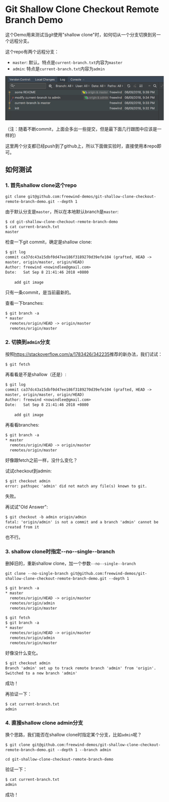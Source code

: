 Git Shallow Clone Checkout Remote Branch Demo
=============================================

这个Demo用来测试当git使用"shallow clone"时，如何切从一个分支切换到另一个远程分支。

这个repo有两个远程分支：

- `master`: 默认。特点是`current-branch.txt`内容为`master`
- `admin`: 特点是`current-branch.txt`内容为`admin`

![demo](./images/demo.jpg)

（注：随着不断commit，上面会多出一些提交，但是最下面几行跟图中应该是一样的）

这里两个分支都已经push到了github上，所以下面做实验时，直接使用本repo即可。

如何测试
----

### 1. 首先shallow clone这个repo

```
git clone git@github.com:freewind-demos/git-shallow-clone-checkout-remote-branch-demo.git --depth 1
```

由于默认分支是`master`，所以在本地默认branch是`master`:

```
$ cd git-shallow-clone-checkout-remote-branch-demo
$ cat current-branch.txt
master
```

检查一下git commit，确定是shallow clone:

```
$ git log
commit ca37dc43a15dbf0d47ee186f3189270d39efe104 (grafted, HEAD -> master, origin/master, origin/HEAD)
Author: freewind <nowindlee@gmail.com>
Date:   Sat Sep 8 21:41:46 2018 +0800

    add git image
```

只有一条commit，是当前最新的。

查看一下branches:

```
$ git branch -a
* master
  remotes/origin/HEAD -> origin/master
  remotes/origin/master
```

### 2. 切换到`admin`分支

按照<https://stackoverflow.com/a/1783426/342235>推荐的新办法，我们试试：

```
$ git fetch
```

再看看是不是shallow（还是）:

```
$ git log
commit ca37dc43a15dbf0d47ee186f3189270d39efe104 (grafted, HEAD -> master, origin/master, origin/HEAD)
Author: freewind <nowindlee@gmail.com>
Date:   Sat Sep 8 21:41:46 2018 +0800

    add git image
```

再看看branches:

```
$ git branch -a
* master
  remotes/origin/HEAD -> origin/master
  remotes/origin/master
```

好像跟fetch之前一样，没什么变化？

试试checkout到admin:

```
$ git checkout admin
error: pathspec 'admin' did not match any file(s) known to git.
```

失败。

再试试"Old Answer":

```
$ git checkout -b admin origin/admin
fatal: 'origin/admin' is not a commit and a branch 'admin' cannot be created from it
```

也不行。

### 3. shallow clone时指定--no--single--branch

删掉旧的，重新shallow clone，加一个参数`--no--single--branch`

```
git clone --no-single-branch git@github.com:freewind-demos/git-shallow-clone-checkout-remote-branch-demo.git --depth 1
```

```
$ git branch -a
* master
  remotes/origin/HEAD -> origin/master
  remotes/origin/admin
  remotes/origin/master
```

```
$ git fetch
$ git branch -a
* master
  remotes/origin/HEAD -> origin/master
  remotes/origin/admin
  remotes/origin/master
```

好像没什么变化。

```
$ git checkout admin
Branch 'admin' set up to track remote branch 'admin' from 'origin'.
Switched to a new branch 'admin'
```

成功！

再验证一下：

```
$ cat current-branch.txt
admin
```

### 4. 直接shallow clone admin分支

换个思路，我们能否在shallow clone时指定某个分支，比如`admin`呢？

```
$ git clone git@github.com:freewind-demos/git-shallow-clone-checkout-remote-branch-demo.git --depth 1 --branch admin
```

```
cd git-shallow-clone-checkout-remote-branch-demo
```

验证一下：

```
$ cat current-branch.txt
admin
```

成功！